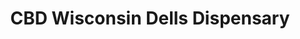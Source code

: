---
title: "CBD Wisconsin Dells Dispensary"
url: /wisconsin-dells/cbd-wisconsin-dells-dispensary/
shop: health food
---